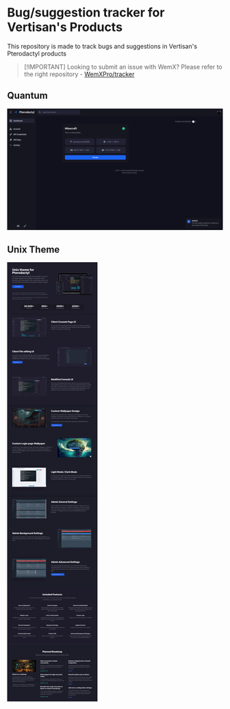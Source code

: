 # Bug/suggestion tracker for Vertisan's Products
This repository is made to track bugs and suggestions in Vertisan's Pterodactyl products

> [!IMPORTANT] Looking to submit an issue with WemX?
> Please refer to the right repository - [WemXPro/tracker](https://github.com/WemXPro/tracker)

## Quantum
[![Quantum](/images/quantum.png)](https://sourcexchange.net/products/quantum)

## Unix Theme
[![Unix Theme](/images/unix.png)](https://bbyb.it/r/20255)
